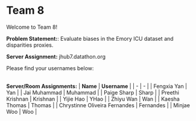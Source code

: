 # Team 8

Welcome to Team 8!

**Problem Statement:**:
Evaluate biases in the Emory ICU dataset and disparities proxies.

**Server Assignment:**
jhub7.datathon.org

Please find your usernames below: 

<br/>**Server/Room Assignments:**
| **Name** | **Username** |
| - | - |
| Fengxia Yan | Yan |
| Jai Muhammad | Muhammad |
| Paige Sharp | Sharp |
| Preethi Krishnan | Krishnan |
| Yijie Hao | YHao |
| Zhiyu Wan | Wan |
| Kaesha Thomas | Thomas |
| Chrystinne Oliveira Fernandes | Fernandes |
| Minjae Woo | Woo |